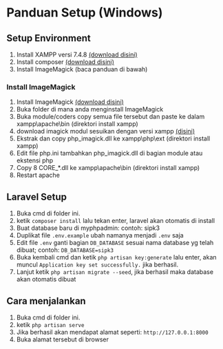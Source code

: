 # Panduan Setup (Windows)

## Setup Environment 
1. Install XAMPP versi 7.4.8 [(download disini)](https://www.apachefriends.org/download.html)
2. Install composer [(download disini)](https://getcomposer.org/Composer-Setup.exe)
3. Install ImageMagick (baca panduan di bawah)  

### Install ImageMagick
1. Install ImageMagick [(download disini)](https://imagemagick.org/script/download.php#windows)
2. Buka folder di mana anda menginstall ImageMagick
3. Buka module/coders copy semua file tersebut dan paste ke dalam xampp\apache\bin (direktori install xampp)
4. download imagick modul sesuikan dengan versi xampp [(disini)](https://pecl.php.net/package/imagick/3.4.4/windows)
5. Ekstrak dan copy php_imagick.dll ke xampp\php\ext (direktori install xampp)
6. Edit file php.ini tambahkan php_imagick.dll di bagian module atau ekstensi php
7. Copy 8 CORE_*.dll ke xampp\apache\bin (direktori install xampp)
8. Restart apache

## Laravel Setup
1. Buka cmd di folder ini.
2. ketik `composer install` lalu tekan enter, laravel akan otomatis di install
3. Buat database baru di myphpadmin: contoh: sipk3
4. Duplikat file `.env.example` ubah namanya menjadi `.env` saja
5. Edit file `.env` ganti bagian `DB_DATABASE` sesuai nama database yg telah dibuat; contoh: `DB_DATABASE=sipk3` 
6. Buka kembali cmd dan ketik `php artisan key:generate` lalu enter, akan muncul `Application key set successfully.` jika berhasil.
7. Lanjut ketik `php artisan migrate --seed`, jika berhasil maka database akan otomatis dibuat

## Cara menjalankan
1. Buka cmd di folder ini.
2. ketik `php artisan serve`
3. Jika berhasil akan mendapat alamat seperti: `http://127.0.0.1:8000`
4. Buka alamat tersebut di browser

